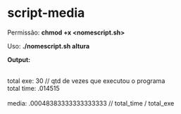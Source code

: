 # script-media

Permissão: <b>chmod +x <nomescript.sh></b>

Uso: <b>./nomescript.sh altura </b>

<b>Output:</b><br/><br/>

total exe:  30                   // qtd de vezes que executou o programa<br/>
total time:  .014515    <br/>    
media:  .00048383333333333333   // total_time / total_exe<br/>


